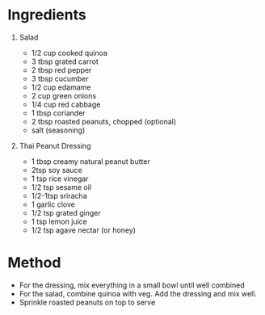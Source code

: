 # Ingredients

1.  Salad

    -   1/2 cup cooked quinoa
    -   3 tbsp grated carrot
    -   2 tbsp red pepper
    -   3 tbsp cucumber
    -   1/2 cup edamame
    -   2 cup green onions
    -   1/4 cup red cabbage
    -   1 tbsp coriander
    -   2 tbsp roasted peanuts, chopped (optional)
    -   salt (seasoning)

2.  Thai Peanut Dressing

    -   1 tbsp creamy natural peanut butter
    -   2tsp soy sauce
    -   1 tsp rice vinegar
    -   1/2 tsp sesame oil
    -   1/2-1tsp sriracha
    -   1 garlic clove
    -   1/2 tsp grated ginger
    -   1 tsp lemon juice
    -   1/2 tsp agave nectar (or honey)

# Method

-   For the dressing, mix everything in a small bowl until well combined
-   For the salad, combine quinoa with veg. Add the dressing and mix well.
-   Sprinkle roasted peanuts on top to serve

